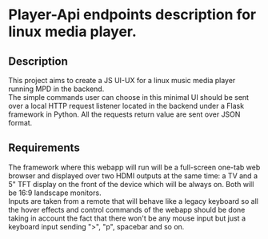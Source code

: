 # Player-Api endpoints description for linux media player.

## Description
This project aims to create a JS UI-UX for a linux music media player running MPD in the backend. <br>
The simple commands user can choose in this minimal UI should be sent over a local HTTP request listener located in the backend under a Flask framework in Python. All the requests return value are sent over JSON format. <br>

## Requirements
The framework where this webapp will run will be a full-screen one-tab web browser and displayed over two HDMI outputs at the same time: a TV and a 5" TFT display on the front of the device which will be always on. Both will be 16:9 landscape monitors.<br>
Inputs are taken from a remote that will behave like a legacy keyboard so all the hover effects and control commands of the webapp should be done taking in account the fact that there won't be any mouse input but just a keyboard input sending ">", "p", spacebar and so on.<br>
